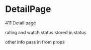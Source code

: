 # DetailPage
411 Detail page

rating and watch status stored in status

other info pass in from props
